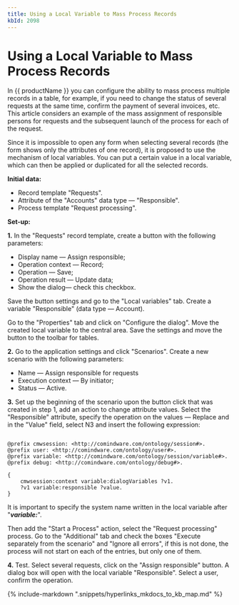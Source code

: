 ```yaml
---
title: Using a Local Variable to Mass Process Records
kbId: 2098
---
```



# Using a Local Variable to Mass Process Records

In {{ productName }} you can configure the ability to mass process multiple records in a table, for example, if you need to change the status of several requests at the same time, confirm the payment of several invoices, etc. This article considers an example of the mass assignment of responsible persons for requests and the subsequent launch of the process for each of the request.

Since it is impossible to open any form when selecting several records (the form shows only the attributes of one record), it is proposed to use the mechanism of local variables. You can put a certain value in a local variable, which can then be applied or duplicated for all the selected records.

**Initial data:**

- Record template "Requests".
- Attribute of the "Accounts" data type — "Responsible".
- Process template "Request processing".

**Set-up:**

**1.** In the "Requests" record template, create a button with the following parameters:

- Display name — Assign responsible;
- Operation context — Record;
- Operation — Save;
- Operation result — Update data;
- Show the dialog— check this checkbox.

Save the button settings and go to the "Local variables" tab. Create a variable "Responsible" (data type — Account).

Go to the "Properties" tab and click on "Configure the dialog". Move the created local variable to the central area. Save the settings and move the button to the toolbar for tables.

**2.** Go to the application settings and click "Scenarios". Create a new scenario with the following parameters:

- Name — Assign responsible for requests
- Execution context — By initiator;
- Status — Active.

**3.** Set up the beginning of the scenario upon the button click that was created in step 1, add an action to change attribute values. Select the "Responsible" attribute, specify the operation on the values — Replace and in the "Value" field, select N3 and insert the following expression:

```

@prefix cmwsession: <http://comindware.com/ontology/session#>.
@prefix user: <http://comindware.com/ontology/user#>.
@prefix variable: <http://comindware.com/ontology/session/variable#>.
@prefix debug: <http://comindware.com/ontology/debug#>.

{
    cmwsession:context variable:dialogVariables ?v1.
    ?v1 variable:responsible ?value.
}

```

It is important to specify the system name written in the local variable after "***variable:***".

Then add the "Start a Process" action, select the "Request processing" process. Go to the "Additional" tab and check the boxes "Execute separately from the scenario" and "Ignore all errors", if this is not done, the process will not start on each of the entries, but only one of them.

**4.** Test. Select several requests, click on the "Assign responsible" button. A dialog box will open with the local variable "Responsible". Select a user, confirm the operation.

{% include-markdown ".snippets/hyperlinks_mkdocs_to_kb_map.md" %}
